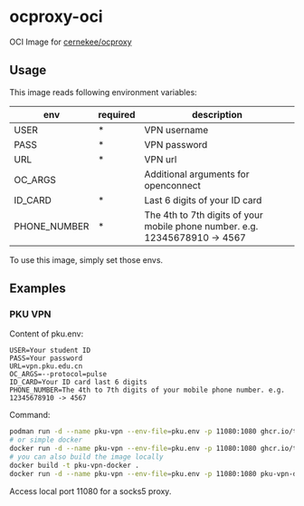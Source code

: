 # ocproxy-oci

OCI Image for [cernekee/ocproxy](https://github.com/cernekee/ocproxy)

## Usage

This image reads following environment variables:

| env          | required | description                                                                 |
| ------------ | -------- | --------------------------------------------------------------------------- |
| USER         | \*       | VPN username                                                                |
| PASS         | \*       | VPN password                                                                |
| URL          | \*       | VPN url                                                                     |
| OC_ARGS      |          | Additional arguments for openconnect                                        |
| ID_CARD      | \*       | Last 6 digits of your ID card                                               |
| PHONE_NUMBER | \*       | The 4th to 7th digits of your mobile phone number. e.g. 12345678910 -> 4567 |

To use this image, simply set those envs.

## Examples

### PKU VPN

Content of pku.env:

```
USER=Your student ID
PASS=Your password
URL=vpn.pku.edu.cn
OC_ARGS=--protocol=pulse
ID_CARD=Your ID card last 6 digits
PHONE_NUMBER=The 4th to 7th digits of your mobile phone number. e.g. 12345678910 -> 4567
```

Command:

```sh
podman run -d --name pku-vpn --env-file=pku.env -p 11080:1080 ghcr.io/thezzisu/ocproxy:latest
# or simple docker
docker run -d --name pku-vpn --env-file=pku.env -p 11080:1080 ghcr.io/thezzisu/ocproxy:latest
# you can also build the image locally
docker build -t pku-vpn-docker .
docker run -d --name pku-vpn --env-file=pku.env -p 11080:1080 pku-vpn-docker
```

Access local port 11080 for a socks5 proxy.
